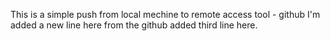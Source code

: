 This is a simple push from local mechine to remote access tool - github
I'm added a new line here from the github
added third line here.
